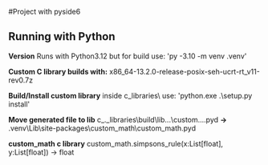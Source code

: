 #Project with pyside6

## Running with Python
**Version**
Runs with Python3.12 but for build use: 'py -3.10 -m venv .venv'

**Custom C library builds with:**
x86_64-13.2.0-release-posix-seh-ucrt-rt_v11-rev0.7z

**Build/Install custom library**
inside c_libraries\ use: 'python.exe .\setup.py install'

**Move generated file to lib**
c_._libraries\build\lib...\custom....pyd **->** .venv\Lib\site-packages\custom_math\custom_math.pyd

**custom_math c library**
custom_math.simpsons_rule(x:List\[float\], y:List\[float\]) -> float


